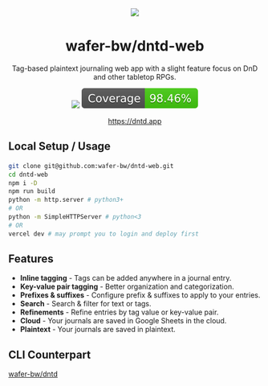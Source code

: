 <div align="center">
    <img src="./public/images/favicon.ico"/>
    <h1>wafer-bw/dntd-web</h1>
    <p>Tag-based plaintext journaling web app with a slight feature focus on DnD and other tabletop RPGs.</p>
    <img src="https://github.com/wafer-bw/dntd-web/workflows/e2e/badge.svg"/>
    <img src="./public/images/coverage_badge.svg"/>
    <p><a href="https://dntd.app">https://dntd.app</a></p>
</div>

## Local Setup / Usage
```bash
git clone git@github.com:wafer-bw/dntd-web.git
cd dntd-web
npm i -D
npm run build
python -m http.server # python3+
# OR
python -m SimpleHTTPServer # python<3
# OR
vercel dev # may prompt you to login and deploy first
```

## Features
* **Inline tagging** - Tags can be added anywhere in a journal entry.
* **Key-value pair tagging** - Better organization and categorization.
* **Prefixes & suffixes** - Configure prefix & suffixes to apply to your entries.
* **Search** - Search & filter for text or tags.
* **Refinements** - Refine entries by tag value or key-value pair.
* **Cloud** - Your journals are saved in Google Sheets in the cloud.
* **Plaintext** - Your journals are saved in plaintext.

## CLI Counterpart
[wafer-bw/dntd](https://github.com/wafer-bw/dntd-cli)

